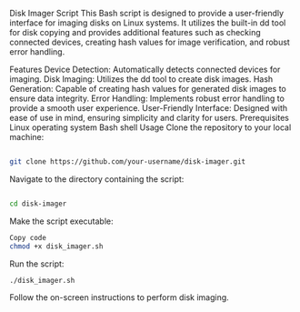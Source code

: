 Disk Imager Script
This Bash script is designed to provide a user-friendly interface for imaging disks on Linux systems. It utilizes the built-in dd tool for disk copying and provides additional features such as checking connected devices, creating hash values for image verification, and robust error handling.

Features
Device Detection: Automatically detects connected devices for imaging.
Disk Imaging: Utilizes the dd tool to create disk images.
Hash Generation: Capable of creating hash values for generated disk images to ensure data integrity.
Error Handling: Implements robust error handling to provide a smooth user experience.
User-Friendly Interface: Designed with ease of use in mind, ensuring simplicity and clarity for users.
Prerequisites
Linux operating system
Bash shell
Usage
Clone the repository to your local machine:

```bash

git clone https://github.com/your-username/disk-imager.git
```
Navigate to the directory containing the script:

```bash

cd disk-imager
```
Make the script executable:

```bash
Copy code
chmod +x disk_imager.sh
```
Run the script:

```bash
./disk_imager.sh
```
Follow the on-screen instructions to perform disk imaging.
